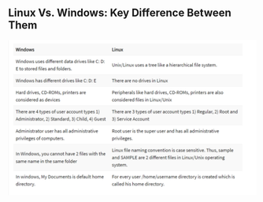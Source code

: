 ## Linux Vs. Windows: Key Difference Between Them

![diff](Images/Difference-Between-Linux%20and%20windows.png)
